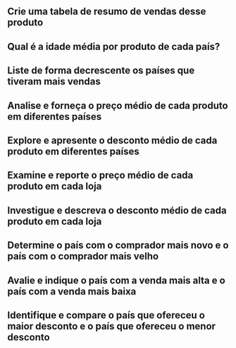 ## Crie uma tabela de resumo de vendas desse produto
## Qual é a idade média por produto de cada país?
## Liste de forma decrescente os países que tiveram mais vendas
## Analise e forneça o preço médio de cada produto em diferentes países
## Explore e apresente o desconto médio de cada produto em diferentes países
## Examine e reporte o preço médio de cada produto em cada loja
## Investigue e descreva o desconto médio de cada produto em cada loja
## Determine o país com o comprador mais novo e o país com o comprador mais velho
## Avalie e indique o país com a venda mais alta e o país com a venda mais baixa
## Identifique e compare o país que ofereceu o maior desconto e o país que ofereceu o menor desconto
